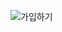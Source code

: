 ![가입하기](https://github.com/Cnowcow/HwagaeMarket/assets/147683241/5e85670a-057b-42c4-8c2c-7d7de9d03522)
